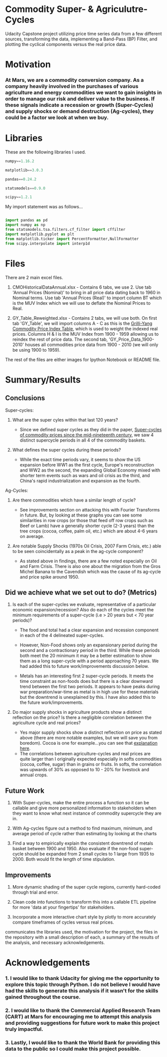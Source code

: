 
# Commodity Super- & Agriculutre-Cycles

Udacity Capstone project utilizing price time series data from a few different sources, transforming the data, implementing a Band-Pass (BP) Filter, and plotting the cyclical components versus the real price data.

# Motivation

### At Mars, we are a commodity conversion company. As a company heavily involved in the purchases of various agriculture and energy commodities we want to gain insights in order to manage our risk and deliver value to the business. If these signals indicate a recession or growth (Super-Cycles) and supply shocks or demand destruction (Ag-cycles), they could be a factor we look at when we buy.

# Libraries

These are the following libraries I used.

```python
numpy==1.16.2

matplotlib==3.0.3

pandas==0.24.2

statsmodels==0.9.0

scipy==1.2.1
```
My import statement was as follows...
```python

import pandas as pd
import numpy as np
from statsmodels.tsa.filters.cf_filter import cffilter
import matplotlib.pyplot as plt
from matplotlib.ticker import PercentFormatter,NullFormatter
from scipy.interpolate import interp1d

```

# Files

There are 2 main excel files.

1. CMOHistoricalDataAnnual.xlsx - Contains 6 tabs, we use 2. Use tab 'Annual Prices (Nominal)' to bring in all price data dating back to 1960 in Nominal terms. Use tab 'Annual Prices (Real)' to import column BT which is the MUV Index which we will use to deflate the Nominal Prices to Real.


2. GY_Table_Reweighted.xlsx - Contains 2 tabs, we will use both. On first tab 'GY_Table', we will import columns A - C as this is the [Grilli-Yang Commodity Price Index Table](https://editorialexpress.com/cgi-bin/conference/download.cgi?db_name=SECHI2018&paper_id=61), which is used to weight the indexed real prices. Columns H & I is the MUV Index from 1900 - 1959 allowing us to reindex the rest of price data. The second tab, 'GY_Price_Data_1900-2010' houses all commodities price data from 1900 - 2010 (we will only be using 1900 to 1959).

The rest of the files are either images for Ipython Notebook or README file. 

# Summary/Results

## Conclusions

Super-cycles: 

1. What are the super cyles within that last 120 years?
    
    - Since we defined super cycles as they did in the paper, [Super-cycles of commodity prices since the mid-nineteenth century](https://www.un.org/esa/desa/papers/2012/wp110_2012.pdf), we saw 4 distinct supercycle periods in all 4 of the commodity baskets.

2. What defines the super cycles during these periods?
    
    - While the exact time periods vary, it seems to show the US expansion before WW1 as the first cycle, Europe's reconstruction and WW2 as the second, the expanding Global Economy mixed with shorter term events such as wars and oil crisis as the third, and China's rapid industrialization and expansion as the fourth.

Ag-Cycles:

1. Are there commodities which have a similar length of cycle?
    
    - See improvements section on attacking this with Fourier Transforms in future. But, by looking at these graphs you can see some similarities in row crops (or those that feed off row crops such as Beef or Lamb) have a generally shorter cycle (2-3 years) than the tree crops (cocoa, coffee, palm oil, etc.) which are about 4-6 years on average.
    
2. Are notable Supply Shocks (1970s Oil Crisis, 2007 Farm Crisis, etc.) able to be seen coincidentally as a peak in the ag-cycle component?

    - As stated above in findings, there are a few noted especially on Oil and Farm Crisis. There is also one about the migration from the Gros Michel Banana to the Cavendish which was the cause of its ag-cycle and price spike around 1950.
    
## Did we achieve what we set out to do? (Metrics)

1. Is each of the super-cycles we evaluate, representative of a particular economic expansion/recession? Also do each of the cycles meet the minimum requirements of a super-cycle (i.e > 20 years but < 70 year periods)?

    - The food and total had a clear expansion and recession component in each of the 4 delineated super-cycles. 
    
    - However, Non-Food shows only an expansionary period during the second and a contractionary period in the third. While these periods both meet the 20 minimum it may be a better estimation to show them as a long super-cycle with a period approaching 70 years. We had added this to future work/improvements discussion below.
    
    - Metals has an interesting first 2 super-cycle periods. It meets the time constraint as non-foods does but there is a clear downward trend between the first two periods. It appears to have peaks during war preparation/war-time as metal is in high use for these materials but the downtrend is unexplained by this. I have also added this to the future work/improvements.

2. Do major supply shocks in agriculture products show a distinct reflection on the price? Is there a negligible correlation between the agriculture cycle and real prices?

    - Yes major supply shocks show a distinct reflection on price as stated above (there are more notable examples, but we will save you from boredom). Cocoa is one for example...you can see that [explanation here](https://medium.com/@chuckmorris1621/commodity-super-cycles-agriculture-cycles-what-causes-them-and-their-impact-on-price-7a7d33033f7a).
    - The correlations between agriculture-cycles and real prices are quite larger than I originally expected especially in softs commodities (cocoa, coffee, sugar) than in grains or fruits. In softs, the correlation was upwards of 30% as opposed to 10 - 20% for livestock and annual crops.
    
## Future Work

1. With Super-cycles, make the entire process a function so it can be callable and give more personalized information to stakeholders when they want to know what next instance of commodity supercycle they are in. 

2. With Ag-cycles figure out a method to find maximum, minimum, and average period of cycle rather than estimating by looking at the charts

3. Find a way to empirically explain the consistent downtrend of metals basket between 1900 and 1950. Also evaluate if the non-food super-cycle should be expanded from 2 small cycles to 1 large from 1935 to 2000. Both would fit the length of time stipulation.

## Improvements

1. More dynamic shading of the super cycle regions, currently hard-coded through trial and error.

2. Clean code into functions to transform this into a callable ETL pipeline for more 'data at your fingertips' for stakeholders.

3. Incorporate a more interactive chart style by plotly to more accurately compare timeframes of cycles versus real prices.

communicates the libraries used, the motivation for the project, the files in the repository with a small description of each, a summary of the results of the analysis, and necessary acknowledgements.

# Acknowledgements

### 1. I would like to thank Udacity for giving me the opportunity to explore this topic through Python. I do not believe I would have had the skills to generate this analysis if it wasn't for the skills gained throughout the course.


### 2. I would like to thank the Commercial Applied Research Team (CART) at Mars for encouraging me to attempt this analysis and providing suggestions for future work to make this project truly impactful.

### 3. Lastly, I would like to thank the World Bank for providing this data to the public so I could make this project possible.
